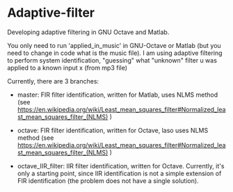 # Adaptive-filter
Developing adaptive filtering in GNU Octave and Matlab.

You only need to run 'applied_in_music' in GNU-Octave or Matlab (but you need to change in code what is the music file).
I am using adaptive filtering to perform system identification, "guessing" what "unknown" filter u was applied to a known input x (from mp3 file)

Currently, there are 3 branches:

* master: FIR filter identification, written for Matlab, uses NLMS method (see https://en.wikipedia.org/wiki/Least_mean_squares_filter#Normalized_least_mean_squares_filter_(NLMS) )

* octave: FIR filter identification, written for Octave, laso uses NLMS method (see https://en.wikipedia.org/wiki/Least_mean_squares_filter#Normalized_least_mean_squares_filter_(NLMS) )

* octave_IIR_filter: IIR filter identification, written for Octave. Currently, it's only a starting point, since IIR identification is not a simple extension of FIR identification (the problem does not have a single solution).
